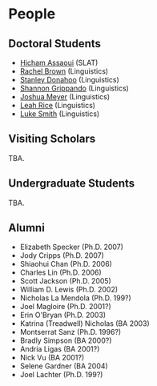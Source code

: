 # People

## Doctoral Students

-   [Hicham Assaoui](hicham) (SLAT)
-   [Rachel Brown](rachel) (Linguistics)
-   [Stanley Donahoo](stanley) (Linguistics)
-   [Shannon Grippando](shannon) (Linguistics)
-   [Joshua Meyer](josh) (Linguistics)
-   [Leah Rice](leah) (Linguistics)
-   [Luke Smith](luke) (Linguistics)

## Visiting Scholars

TBA.

## Undergraduate Students

TBA.

## Alumni

-   Elizabeth Specker (Ph.D. 2007)
-   Jody Cripps (Ph.D. 2007)
-   Shiaohui Chan (Ph.D. 2006)
-   Charles Lin (Ph.D. 2006)
-   Scott Jackson (Ph.D. 2005)
-   William D. Lewis (Ph.D. 2002)
-   Nicholas La Mendola (Ph.D. 199?)
-   Joel Magloire (Ph.D. 2001?)
-   Erin O'Bryan (Ph.D. 2003)
-   Katrina (Treadwell) Nicholas (BA 2003)
-   Montserrat Sanz (Ph.D. 1996?)
-   Bradly Simpson (BA 2000?)
-   Andria Ligas (BA 2001?)
-   Nick Vu (BA 2001?)
-   Selene Gardner (BA 2004)
-   Joel Lachter (Ph.D. 199?)

